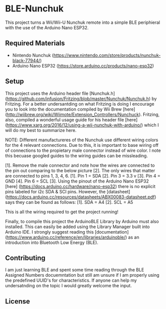 # BLE-Nunchuk
This project turns a Wii/Wii-U Nunchuk remote into a simple BLE periphieral with the use of the Arduino Nano ESP32.

## Required Materials
- Nintendo Nunchuk (https://www.nintendo.com/store/products/nunchuk-black-77944/)
- Arduino Nano ESP32 (https://store.arduino.cc/products/nano-esp32)

## Setup
 This project uses the Arduino header file [Nunchuk.h] (https://github.com/infusion/Fritzing/blob/master/Nunchuk/Nunchuk.h) by Fritzing.  For a better undersantding on what Fritzing is doing I encourage you to look into the documentation compiled by Wii Brew [here] (http://wiibrew.org/wiki/Wiimote/Extension_Controllers/Nunchuck).  Fritzing, also, compiled a wonderful usage guide for his header file [here] (https://www.xarg.org/2016/12/using-a-wii-nunchuk-with-arduino/) which I will do my best to summarize here.

 NOTE: Different manufactureres of the Nunchuk use different wiring colors for the 4 relevant connections.  Due to this, it is important to base wiring off of connections to the propietary male connector instead of wire color.  I note this becuase googled guides to the wiring guides can be missleading.

 [1]. Remove the male connector and note how the wires are connected to the pin out comparing to the below picture <attach-image-here>
 [2]. The only wires that matter are connected to pins 1, 3, 4, 6.
    [1]. Pin 1 = SDA
    [2]. Pin 3 = 3.3 v
    [3]. Pin 4 = GND
    [4]. Pin 6 = SCL
 [3]. Using the pinout of the Arduino Nano ESP32 [here] (https://docs.arduino.cc/hardware/nano-esp32) there is no explicit pins labeled for i2c SDA & SCl pins.  However, the [datasheet] (https://docs.arduino.cc/resources/datasheets/ABX00083-datasheet.pdf) says they can be found as follows:
    [1]. SDA = A4
    [2]. SCL = A5
 
 This is all the wiring required to get the project running!

 Finally, to compile this project the ArduinoBLE Library by Arduino must also installed.  This can easily be added using the Library Manager built into Arduino IDE.  I strongly suggest reading this [documentation] (https://www.arduino.cc/reference/en/libraries/arduinoble/) as an introduction into Bluetooth Low Energy (BLE).

 ## Contributing
 I am just learning BLE and spent some time reading through the BLE Assigned Numbers docuemntation but still am unsure if I am properly using the predefined UUID's for characteristics.  If anyone can help my undersatnding on the topic I would greatly welcome the input.

 ## License

 
